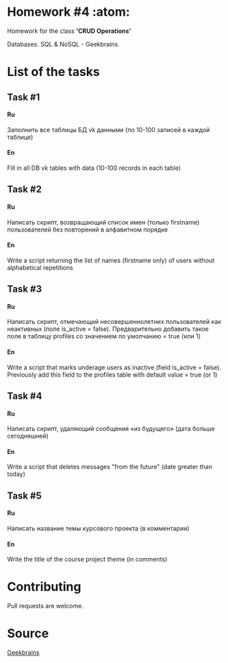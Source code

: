 # Homework #4 :atom:

Homework for the class **'CRUD Operations'**

Databases. SQL & NoSQL - Geekbrains

# List of the tasks

## Task #1

#### Ru

Заполнить все таблицы БД vk данными (по 10-100 записей в каждой таблице)

#### En

Fill in all DB vk tables with data (10-100 records in each table)

## Task #2

#### Ru

Написать скрипт, возвращающий список имен (только firstname) пользователей без повторений в алфавитном порядке

#### En

Write a script returning the list of names (firstname only) of users without alphabetical repetitions

## Task #3

#### Ru

Написать скрипт, отмечающий несовершеннолетних пользователей как неактивных (поле is_active = false). Предварительно добавить такое поле в таблицу profiles со значением по умолчанию = true (или 1)

#### En

Write a script that marks underage users as inactive (field is_active = false). Previously add this field to the profiles table with default value = true (or 1)

## Task #4

#### Ru

Написать скрипт, удаляющий сообщения «из будущего» (дата больше сегодняшней)

#### En

Write a script that deletes messages "from the future" (date greater than today)

## Task #5

#### Ru

Написать название темы курсового проекта (в комментарии)

#### En

Write the title of the course project theme (in comments)

# Contributing

Pull requests are welcome.

# Source

[Geekbrains](https://geekbrains.ru)
